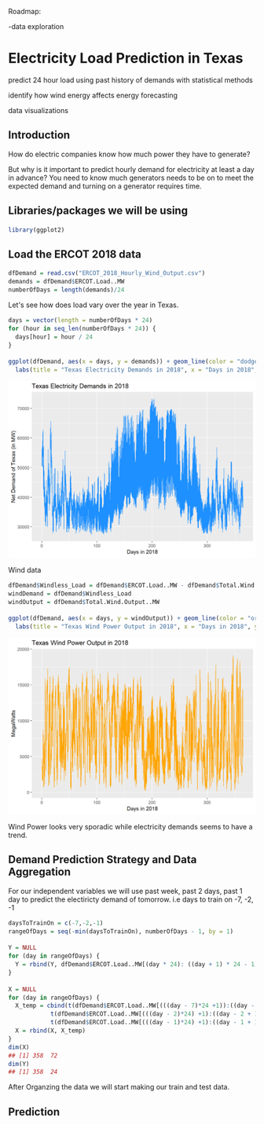 
<!-- README.md is generated from README.Rmd. Please edit that file -->
Roadmap:

-data exploration

Electricity Load Prediction in Texas
====================================

predict 24 hour load using past history of demands with statistical methods

identify how wind energy affects energy forecasting

data visualizations

Introduction
------------

How do electric companies know how much power they have to generate?

But why is it important to predict hourly demand for electricity at least a day in advance? You need to know much generators needs to be on to meet the expected demand and turning on a generator requires time.

Libraries/packages we will be using
-----------------------------------

``` r
library(ggplot2)
```

Load the ERCOT 2018 data
------------------------

``` r
dfDemand = read.csv("ERCOT_2018_Hourly_Wind_Output.csv")
demands = dfDemand$ERCOT.Load..MW
numberOfDays = length(demands)/24
```

Let's see how does load vary over the year in Texas.

``` r
days = vector(length = numberOfDays * 24)
for (hour in seq_len(numberOfDays * 24)) {
  days[hour] = hour / 24 
}

ggplot(dfDemand, aes(x = days, y = demands)) + geom_line(color = "dodgerblue") + 
  labs(title = "Texas Electricity Demands in 2018", x = "Days in 2018", y = "Net Demand of Texas (in MW)") 
```

<img src="README_figs/README-electricity graph-1.png" width="672" />

Wind data

``` r
dfDemand$Windless_Load = dfDemand$ERCOT.Load..MW - dfDemand$Total.Wind.Output..MW
windDemand = dfDemand$Windless_Load
windOutput = dfDemand$Total.Wind.Output..MW

ggplot(dfDemand, aes(x = days, y = windOutput)) + geom_line(color = "orange") + 
  labs(title = "Texas Wind Power Output in 2018", x = "Days in 2018", y = "MegaWatts")
```

<img src="README_figs/README-wind output graph-1.png" width="672" />

Wind Power looks very sporadic while electricity demands seems to have a trend.

Demand Prediction Strategy and Data Aggregation
-----------------------------------------------

For our independent variables we will use past week, past 2 days, past 1 day to predict the electiricty demand of tomorrow. i.e days to train on -7, -2, -1

``` r
daysToTrainOn = c(-7,-2,-1)
rangeOfDays = seq(-min(daysToTrainOn), numberOfDays - 1, by = 1)

Y = NULL
for (day in rangeOfDays) {
  Y = rbind(Y, dfDemand$ERCOT.Load..MW[(day * 24): ((day + 1) * 24 - 1)])
}

X = NULL
for (day in rangeOfDays) {
  X_temp = cbind(t(dfDemand$ERCOT.Load..MW[(((day - 7)*24 +1)):((day - 7 + 1)*24)]),
            t(dfDemand$ERCOT.Load..MW[(((day - 2)*24) +1):((day - 2 + 1)*24)]),
            t(dfDemand$ERCOT.Load..MW[(((day - 1)*24) +1):((day - 1 + 1)*24)]))
  X = rbind(X, X_temp)
}
dim(X)
## [1] 358  72
dim(Y)
## [1] 358  24
```

After Organzing the data we will start making our train and test data.

Prediction
----------
